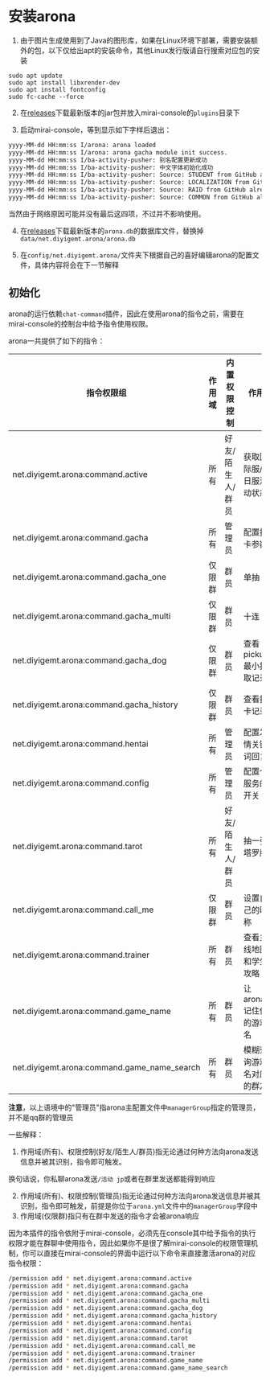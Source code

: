 # 安装arona

1. 由于图片生成使用到了Java的图形库，如果在Linux环境下部署，需要安装额外的包，以下仅给出apt的安装命令，其他Linux发行版请自行搜索对应包的安装

 ```shell
 sudo apt update
 sudo apt install libxrender-dev
 sudo apt install fontconfig
 sudo fc-cache --force
 ```

2. 在[releases](https://github.com/diyigemt/arona/releases)下载最新版本的jar包并放入mirai-console的`plugins`目录下

3. 启动mirai-console，等到显示如下字样后退出：

 ```bash
 yyyy-MM-dd HH:mm:ss I/arona: arona loaded
 yyyy-MM-dd HH:mm:ss I/arona: arona gacha module init success.
 yyyy-MM-dd HH:mm:ss I/ba-activity-pusher: 别名配置更新成功
 yyyy-MM-dd HH:mm:ss I/ba-activity-pusher: 中文字体初始化成功
 yyyy-MM-dd HH:mm:ss I/ba-activity-pusher: Source: STUDENT from GitHub already up to date.
 yyyy-MM-dd HH:mm:ss I/ba-activity-pusher: Source: LOCALIZATION from GitHub already up to date.
 yyyy-MM-dd HH:mm:ss I/ba-activity-pusher: Source: RAID from GitHub already up to date.
 yyyy-MM-dd HH:mm:ss I/ba-activity-pusher: Source: COMMON from GitHub already up to date.
 ```

当然由于网络原因可能并没有最后这四项，不过并不影响使用。

4. 在[releases](https://github.com/diyigemt/arona/releases)下载最新版本的`arona.db`的数据库文件，替换掉`data/net.diyigemt.arona/arona.db`

5. 在`config/net.diyigemt.arona/`文件夹下根据自己的喜好编辑arona的配置文件，具体内容将会在下一节解释

## 初始化

arona的运行依赖`chat-command`插件，因此在使用arona的指令之前，需要在mirai-console的控制台中给予指令使用权限。

arona一共提供了如下的指令：

| 指令权限组                                       | 作用域 | 内置权限控制    | 作用             |
|---------------------------------------------|-----|-----------|----------------|
| net.diyigemt.arona:command.active           | 所有  | 好友/陌生人/群员 | 获取国际服/日服活动状态   |
| net.diyigemt.arona:command.gacha            | 所有  | 管理员       | 配置抽卡参数         |
| net.diyigemt.arona:command.gacha_one        | 仅限群 | 群员        | 单抽             |
| net.diyigemt.arona:command.gacha_multi      | 仅限群 | 群员        | 十连             |
| net.diyigemt.arona:command.gacha_dog        | 仅限群 | 群员        | 查看pickup最小抽取记录 |
| net.diyigemt.arona:command.gacha_history    | 仅限群 | 群员        | 查看抽卡记录         |
| net.diyigemt.arona:command.hentai           | 所有  | 管理员       | 配置发情关键词回复      |
| net.diyigemt.arona:command.config           | 所有  | 管理员       | 配置个服务的开关       |
| net.diyigemt.arona:command.tarot            | 所有  | 好友/陌生人/群员 | 抽一张塔罗牌         |
| net.diyigemt.arona:command.call_me          | 仅限群 | 群员        | 设置自己的昵称        |
| net.diyigemt.arona:command.trainer          | 所有  | 群员        | 查看主线地图和学生攻略    |
| net.diyigemt.arona:command.game_name        | 所有  | 群员        | 让arona记住你的游戏名  |
| net.diyigemt.arona:command.game_name_search | 所有  | 群员        | 模糊查询游戏名对应的群友   |

**注意**，以上语境中的"管理员"指arona主配置文件中`managerGroup`指定的管理员，并不是qq群的管理员

一些解释：

1. 作用域(所有)、权限控制(好友/陌生人/群员)指无论通过何种方法向arona发送信息并被其识别，指令即可触发。

换句话说，你私聊arona发送`/活动 jp`或者在群里发送都能得到响应

2. 作用域(所有)、权限控制(管理员)指无论通过何种方法向arona发送信息并被其识别，指令即可触发，前提是你位于`arona.yml`文件中的`managerGroup`字段中
3. 作用域(仅限群)指只有在群中发送的指令才会被arona响应

因为本插件的指令依附于mirai-console，必须先在console其中给予指令的执行权限才能在群聊中使用指令，因此如果你不是很了解mirai-console的权限管理机制，你可以直接在mirai-console的界面中运行以下命令来直接激活arona的对应指令权限：

```bash
/permission add * net.diyigemt.arona:command.active
/permission add * net.diyigemt.arona:command.gacha
/permission add * net.diyigemt.arona:command.gacha_one
/permission add * net.diyigemt.arona:command.gacha_multi
/permission add * net.diyigemt.arona:command.gacha_dog
/permission add * net.diyigemt.arona:command.gacha_history
/permission add * net.diyigemt.arona:command.hentai
/permission add * net.diyigemt.arona:command.config
/permission add * net.diyigemt.arona:command.tarot
/permission add * net.diyigemt.arona:command.call_me
/permission add * net.diyigemt.arona:command.trainer
/permission add * net.diyigemt.arona:command.game_name
/permission add * net.diyigemt.arona:command.game_name_search
```
